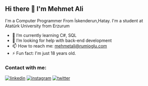## Hi there 👋 I'm Mehmet Ali
I'm a Computer Programmer From İskenderun,Hatay.
I'm a student at Atatürk University from Erzurum

- 🌱 I’m currently learning C#, SQL
- 🤔 I’m looking for help with back-end development
- 📫 How to reach me: mehmetali@rumioglu.com
- ⚡ Fun fact: I'm just 18 years old.

### Contact with me:

[![linkedin](https://img.shields.io/badge/Linkedin-000000?style=for-the-badge&logo=Linkedin&logoColor=white)](https://www.linkedin.com/in/mehmet-ali-rumio%C4%9Flu-434505214/)
[![instagram](https://img.shields.io/badge/Instagram-000000?style=for-the-badge&logo=Instagram&logoColor=white)](https://www.instagram.com/malirumi05/)
[![twitter](https://img.shields.io/badge/Twitter-000000?style=for-the-badge&logo=Twitter&logoColor=white)](https://mobile.twitter.com/ali_rumioglu)


